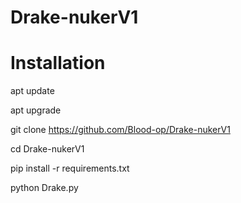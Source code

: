 # Drake-nukerV1
# Installation
apt update

apt upgrade

git clone https://github.com/Blood-op/Drake-nukerV1

cd Drake-nukerV1

pip install -r requirements.txt

python Drake.py
